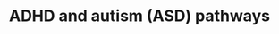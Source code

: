 ---
annotations:
- id: DOID:1094
  parent: disease of mental health
  type: Disease Ontology
  value: attention deficit hyperactivity disorder
- id: DOID:0060041
  parent: disease of mental health
  type: Disease Ontology
  value: autism spectrum disorder
- id: PW:0001164
  parent: signaling pathway
  type: Pathway Ontology
  value: endocannabinoid signaling pathway
- id: PW:0001282
  parent: classic metabolic pathway
  type: Pathway Ontology
  value: kynurenine metabolic pathway
- id: PW:0000140
  parent: regulatory pathway
  type: Pathway Ontology
  value: folate metabolic pathway
- id: PW:0000790
  parent: signaling pathway
  type: Pathway Ontology
  value: epinephrine signaling pathway
- id: PW:0000217
  parent: classic metabolic pathway
  type: Pathway Ontology
  value: tetrahydrobiopterin metabolic pathway
- id: PW:0001166
  parent: classic metabolic pathway
  type: Pathway Ontology
  value: endocannabinoid metabolic pathway
- id: PW:0000407
  parent: classic metabolic pathway
  type: Pathway Ontology
  value: neurotransmitter metabolic pathway
- id: PW:0000048
  parent: regulatory pathway
  type: Pathway Ontology
  value: methionine cycle/metabolic pathway
- id: PW:0000189
  parent: regulatory pathway
  type: Pathway Ontology
  value: folate mediated one-carbon metabolic pathway
- id: DOID:2030
  parent: disease of mental health
  type: Disease Ontology
  value: anxiety disorder
- id: DOID:14320
  parent: disease of mental health
  type: Disease Ontology
  value: generalized anxiety disorder
authors:
- Alexmadsen1
- Egonw
- Khanspers
- Larsgw
- Eweitz
citedin: ''
communities: []
description: 'Pathways associated with attention deficit hyperactivity disorder (ADHD)
  and autism spectrum disorder (ASD). Neurodivergent conditions linked in studies
  to these pathways include ADHD, autism, dyspraxia, dyslexia, dyscalculia, bipolar
  disorder, obsessive-compulsive disorder, sensory processing disorders, and Tourette
  syndrome.  This aims to be a highly detailed, comprehensive map of the metabolic
  pathways associated with these disorders, from indicated input vitamins through
  synthesis to signaling across the synaptic gap, re-uptake, and catabolism receptors.  This
  pathway is constructed with computational analysis and machine learning in mind.  In
  cases where there is a trade-off between readability and parametric accuracy, parametric
  accuracy is prioritized.  This pathway is inspired by Kimberly Kitzerow and her
  meta-analysis research on the biomechanisms and pathways behind invisible illnesses.  https://kimberly102347.com/the-chart/   Pathways
  included in this map: One-Carbon (1C), Metabolism Folate Cycle, Methionine Cycle,
  Tetrahydrobiopterin (BH4) Pathway, Neurotransmitter Synthesis, Reuptake, and Breakdown,
  Kynurenine Pathway (KP), Endocannabinoid System (ECS), Neuroreceptor Dynamics in
  the Synaptic Cleft, ROS Reactive Oxygen Stress.'
last-edited: 2024-05-20
ndex: null
organisms:
- Homo sapiens
redirect_from:
- /index.php/Pathway:WP5420
- /instance/WP5420
- /instance/WP5420_r129619
revision: r129619
schema-jsonld:
- '@context': https://schema.org/
  '@id': https://wikipathways.github.io/pathways/WP5420.html
  '@type': Dataset
  creator:
    '@type': Organization
    name: WikiPathways
  description: 'Pathways associated with attention deficit hyperactivity disorder
    (ADHD) and autism spectrum disorder (ASD). Neurodivergent conditions linked in
    studies to these pathways include ADHD, autism, dyspraxia, dyslexia, dyscalculia,
    bipolar disorder, obsessive-compulsive disorder, sensory processing disorders,
    and Tourette syndrome.  This aims to be a highly detailed, comprehensive map of
    the metabolic pathways associated with these disorders, from indicated input vitamins
    through synthesis to signaling across the synaptic gap, re-uptake, and catabolism
    receptors.  This pathway is constructed with computational analysis and machine
    learning in mind.  In cases where there is a trade-off between readability and
    parametric accuracy, parametric accuracy is prioritized.  This pathway is inspired
    by Kimberly Kitzerow and her meta-analysis research on the biomechanisms and pathways
    behind invisible illnesses.  https://kimberly102347.com/the-chart/   Pathways
    included in this map: One-Carbon (1C), Metabolism Folate Cycle, Methionine Cycle,
    Tetrahydrobiopterin (BH4) Pathway, Neurotransmitter Synthesis, Reuptake, and Breakdown,
    Kynurenine Pathway (KP), Endocannabinoid System (ECS), Neuroreceptor Dynamics
    in the Synaptic Cleft, ROS Reactive Oxygen Stress.'
  keywords:
  - (4aS,6R)-4a-hydroxy - BH4
  - 1''-hydroxycannabidiol
  - 1-O-(1,2-saturated-alkyl)-sn-glycerol
  - 10-formyl-THF
  - 11-OH-THC
  - 1′-OXPH4
  - '2''''-hydroxycannabidiol '
  - 2'-Deoxyadenosine
  - 2'-deoxyinosine
  - 2,8-Dihydroxyadenine
  - 2-AG
  - 2-Deoxyguanosine
  - 2-oxoglutarate
  - 2-phenylacetaldehyde
  - 2A-3OBU
  - 2′-OXPH4
  - '3''''-hydroxycannabidiol '
  - 3-Hydroxyanthranilic Acid
  - 3-Hydroxykynurenine
  - 3-MT
  - 3-MT SO
  - '4''''-hydroxycannabidiol '
  - 4-aminobutanoate
  - '5''''-hydroxycannabidiol '
  - 5, 10-MTHFPG
  - 5-10MeTHF
  - 5-HIAA
  - 5-Hial
  - 5-MT
  - 5-MTHF
  - 5-hydroxy-L-tryptophan
  - 6R-BH4
  - '6a-hydroxycannabidiol  '
  - '6b-hydroxycannabidiol '
  - '7-hydroxycannabidiol  '
  - AADAT
  - AANAT
  - AATM
  - ABAT
  - ABCD4
  - ABL1
  - ABL2
  - ACACA
  - ACE
  - ADA
  - ADAM10
  - ADCY1
  - ADCY7
  - ADGRL3GPCRs
  - ADH
  - ADORA2A
  - ADP
  - ADRA1A
  - ADRA1B
  - ADRA1D
  - ADRA2A
  - ADRA2B
  - ADRA2C
  - ADRB1
  - ADRB2
  - ADRB3a
  - ADSL
  - ADSS
  - AEA
  - AGMO
  - AGTR1
  - AHCY
  - AICA-riboside
  - AICARP
  - AKR1A1
  - AKR1B1
  - AKR1C1
  - AKR1C3
  - AKT1
  - AKT1S1
  - AKT2
  - AKT3
  - ALDH1L1
  - ALDH1L2
  - ALDH2
  - ALDH5A1
  - ALDH9A1
  - ALPI
  - ALPL
  - AMN
  - AMP
  - AMPD1
  - AMPK
  - AOC1
  - AOX1
  - APP
  - APRT
  - ASMT
  - ATG10
  - ATG101
  - ATG12
  - ATG13
  - ATG14
  - ATG16L1
  - ATG2A
  - ATG3
  - ATG4
  - ATG5
  - ATG7
  - ATIC
  - ATP
  - Adenine
  - Adenosine
  - AdoCbl
  - Amphetamine
  - Angiotensinogen
  - Anthranilic Acid
  - Arachidonic acid
  - B2
  - B9
  - BECN1
  - BH27,8-dihydrofolate
  - BH4
  - BHMT
  - Biopterin
  - CACNA1C
  - CACNG1
  - CACNG2
  - CACNG3
  - CACNG4
  - CACNG5
  - CACNG6
  - CACNG7
  - CACNG8
  - CALM3
  - CARI
  - CBD
  - CBL
  - CBLIF
  - CBR1
  - CBS
  - CD320
  - CDO1
  - CNR1
  - CNR2
  - CNTN1
  - CNTN2
  - CNTN3
  - CNTN4
  - CNTN5
  - CNTN6
  - CNTNAP1
  - CNTNAP2
  - CNTNAP3
  - CNTNAP4
  - COMT
  - COOH-THC
  - CPLX1
  - CSAD
  - CTH
  - CTNNB1
  - CTTN
  - CUBN
  - CYP2C19
  - CYP2C9
  - CYP2D6
  - CYP3A4
  - Ca2+
  - Cbl
  - Clonidine
  - Cortactin
  - DAG
  - DAG1
  - DAGLA
  - DAGLB
  - DBH
  - DDC
  - DEPTOR
  - DGUOK
  - DHF
  - DHFR
  - DHMA
  - DHNTP
  - DHPG
  - DLG1
  - DLG2
  - DLG3
  - DLG4
  - DLG5
  - DLGAP1
  - DLGAP2
  - DLGAP3
  - DLGAP4
  - DLGAP5
  - DNMT1
  - DOPAC
  - DOPEG
  - DOPET
  - DOPGAL
  - DOPL
  - DRD1
  - DRD2
  - DRD3
  - DRD4
  - DRD5
  - Dextroamphetamine
  - EGFR
  - FAAH
  - FAAH2
  - FAD
  - FAICARP
  - FLAD1
  - FMN
  - FMO1
  - FMO3
  - FOLH1
  - FOLR1
  - FOLR2
  - Fe2+
  - GABA
  - GABBR1
  - GABRA1
  - GABRA2
  - GABRA3
  - GABRA4
  - GABRA5
  - GABRB1
  - GABRB2
  - GABRB3
  - GABRD
  - GABRG1
  - GABRG2
  - GABRQ
  - GAD1
  - GAD2
  - GATM
  - GCAT
  - GCH1
  - GDP
  - GK
  - GKAP1
  - GLS
  - GLS2
  - GLUL
  - GMP
  - GNAQ
  - GNMT
  - GPHN
  - GRIA1
  - GRIA2
  - GRIA3
  - GRIA4
  - GRIN1
  - GRIN2A
  - GRIN2B
  - GRIN2C
  - GRIN2D
  - GRIN3A
  - GRIN3B
  - GRIP1
  - GRIP2
  - GRM1
  - GRM2
  - GRM3
  - GRM4
  - GRM5
  - GRM6
  - GRM7
  - GRM8
  - GTP
  - Guanfacine
  - Guanine
  - Guanosine
  - H2O2
  - H4gtpGPT
  - HCFC1 (cblX)
  - HDC
  - HISN8
  - HNMT
  - HOMER1
  - HOMER2
  - HOMER3
  - HPRT1
  - HTR1A
  - HTR1B
  - HTR1D
  - HTR1E
  - HTR1F
  - HTR2A
  - HTR2B
  - HTR3A
  - HTR3B
  - HTR3C
  - HTR3D
  - HTR3E
  - HTR4
  - HTR5a
  - HTR6
  - HTR7
  - HVA
  - HVAL
  - Hypoxanthine
  - IDO1
  - IDO2
  - IFNG
  - IMP
  - IMPDH1
  - INSR
  - ITP
  - ITPA
  - Imidazole-4-acetate
  - Inosine
  - KAT1
  - KAT3
  - KCNA1
  - KCNA2
  - KCNA3
  - KCNA4
  - KCNA5
  - KCNA6
  - KCNA7
  - KIT
  - KMO
  - 'KUVAN(BH4 Supplement) '
  - KYAT3
  - KYNU
  - 'Ketamine '
  - Kynurenic Acid
  - Kynurenine
  - L-Asp
  - L-alanine
  - L-arginine
  - L-citrulline
  - L-cysteate
  - L-cysteine
  - L-dopa
  - L-glutamate
  - L-glutamine
  - L-histidine
  - L-histidinol
  - L-ornithine
  - L-phenylalanine
  - L-threonine
  - L-tryptophan
  - L-tyrosine
  - LC3
  - LKB1
  - LMBRD1
  - MAOA
  - MAOB
  - 'MAPK '
  - MAPK1
  - MAPK3
  - MAPKAP1
  - MAT1A
  - MAT2B
  - MC4R
  - MECP2
  - MG2+
  - MHPGMOPEG
  - MLST8
  - MMAA
  - MMAB
  - MMACHC
  - MMADHC
  - MMUT
  - MN-SO4
  - MN2+
  - MOCOS
  - MOPGAL
  - MTHFD1
  - MTHFD1L
  - MTHFD2
  - MTHFD2L
  - MTHFR
  - MTOR
  - MTR
  - MTRR
  - MeCbl(III)alamin
  - Met
  - Metanephrine
  - Methylmalonyl-CoA
  - Methylphenidate(Ritalin)
  - Mg2+
  - Mo-MPT
  - MoCo
  - N-METHYL-HISTAMINE
  - N-Methylhistamine
  - NAD+
  - NADP
  - NADPH
  - NADSYN1
  - NAPE
  - NAPEPLD
  - NAS
  - NCAM1
  - NDRIBupropion (Wellbutrin)
  - NGLY1
  - NLGN1
  - NLGN2
  - NLGN3
  - NLGN4X
  - NMN-SO
  - NMNAT1
  - NMPEA
  - 'NO'
  - NOS1
  - NOS2
  - NOS3
  - NOX1
  - NOX3
  - NOX4
  - NOX5
  - NRXN1
  - NRXN2
  - NRXN3
  - Nadolol
  - NorepinephrineNA
  - NormetanephrineNM
  - O2
  - O2−
  - OH-
  - ONOO-
  - OPRM1
  - OXT
  - OXTR
  - PA
  - PAH
  - PCBD1
  - PCBD2
  - PDGFRA
  - PDGFRB
  - PDXK
  - PIK3AP1
  - PIK3C3
  - 'PIK3CA '
  - 'PIK3CB '
  - PIK3CD
  - 'PIK3R1 '
  - 'PIK3R2 '
  - PIK3R3
  - PIK3R4
  - PIP2
  - PIP3
  - PL
  - PLCB
  - PLCG1
  - PLCG2
  - PLP
  - PM
  - PMP
  - PN
  - PNG
  - PNMT
  - PNP
  - PNPO
  - PPH4
  - PRKAA1
  - PRKAA2
  - PRKACA
  - PRKACB
  - PRKACG
  - PRKAR1A
  - PRKAR1B
  - PRKAR2A
  - PRKAR2B
  - 'PRKCA '
  - 'PRKCB '
  - 'PRKCD '
  - 'PRKCG '
  - 'PRKCZ '
  - PSD95
  - PTEN
  - PTK2B
  - PTS
  - Phosphatidylethanolamine
  - Picolinic Acid
  - Prazosin
  - Propranolol
  - PtdIns3P
  - QDPR
  - QPRT
  - QUIN
  - Quinolinic AcidQUIN
  - R-cob(III)alamin
  - RB1CC1
  - REN
  - RFK
  - RHEB
  - RHOA
  - RICTOR
  - RIT2
  - RPTOR
  - RR
  - Risperidone
  - S-AMP
  - SAH
  - SAICA-riboside
  - SAICARP
  - SAMe
  - SCN10A
  - SCN11A
  - SCN1A
  - SCN1B
  - SCN2A
  - SCN2B
  - SCN3A
  - SCN3B
  - SCN4A
  - SCN4B
  - SCN5A
  - SCN7A
  - SCN8A
  - SCN9A
  - SESN1
  - SESN2
  - SHANK1
  - SHANK2
  - SHANK3
  - SHMT1
  - SHMT2
  - SIRT3
  - SLC17A6
  - SLC17A7
  - SLC17A8
  - SLC18A1
  - SLC18A2
  - SLC19A1
  - SLC25A12
  - SLC25A13
  - SLC25A32
  - SLC25A39
  - SLC25A40
  - SLC32A1
  - SLC46A1
  - SLC52A1
  - SLC52A2
  - SLC52A3
  - SLC6A1
  - SLC6A2
  - SLC6A3
  - SLC6A4
  - SNAP25
  - SOD1
  - SOD2
  - SOD3
  - SPR
  - SRBS2
  - STX1A
  - STXBP1
  - SULT1A3
  - SYP
  - SYT1
  - Succinyl-CoA
  - Succinyladenosine
  - T23O
  - TAAR1
  - TCN1
  - TCN2
  - THC
  - THF
  - THF-polyglutamate
  - TNFA
  - TP53
  - TPH1
  - TPH2
  - TSC1
  - TSC2
  - TY
  - TYMS
  - ULK1
  - Urate
  - VAMP2
  - VMA
  - Viloxazine(Qelbree)
  - WDR45
  - WIPI1
  - WIPI2
  - XMP
  - XO
  - Xanthine
  - Xanthosine
  - Xanthurenic acid
  - Zn2+
  - a 1-(1-hydroxyalkyl)-sn-glycerol
  - acetate
  - acetyl-CoA
  - adrenaline
  - alkylglycerols
  - angiotensin I
  - angiotensin II
  - arachidonic acid
  - 'cAMP '
  - cbLAMMAA
  - cob(I)alamin
  - cob(II)alamin
  - cobalamins
  - creatine
  - cystathionine
  - cysteine sulfinate
  - dADP
  - dAMP
  - dATP
  - dGDP
  - dGMP
  - dGTP
  - deamido-NAD+
  - dopamine
  - fatty aldehydes
  - formate
  - fumarate
  - 'gamma-hydroxybutyrate '
  - glycerol
  - glycerol 3-phosphate
  - glycine
  - glycine betaine
  - guanidinoacetate
  - hemiacetals
  - histamine
  - homocysteine
  - hydroxocobalamin
  - hypotaurine
  - imidazole-4-acetaldehyde
  - malonyl-CoA
  - melatonin
  - 'moco sulfide '
  - nicotinate D-ribonucleotide(2−)
  - noladin ether
  - norepinephrine
  - oxytocin
  - phenylethylamine2-phenylethylaminePEA
  - q-BH2
  - q-H2BPT
  - rs151257822
  - rs2254298
  - rs2268491
  - rs237887
  - rs237889
  - rs237897
  - rs237902
  - rs35062132
  - rs53576
  - rs7632287
  - sarcosine
  - sepiapterin
  - serine
  - serotonin
  - 'succinate '
  - succinic semialdehyde
  - taurine
  - tyramine
  - vitamin B6
  license: CC0
  name: ADHD and autism (ASD) pathways
seo: CreativeWork
title: ADHD and autism (ASD) pathways
wpid: WP5420
---